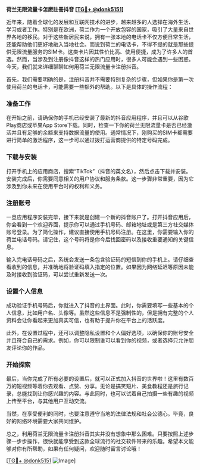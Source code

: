 **荷兰无限流量卡怎麽註冊抖音 [[TG💪+ @donk5151](https://t.me/s/donk5151)]**

近年来，随着全球化的发展和互联网技术的进步，越来越多的人选择在海外生活、学习或者工作。特别是在欧洲，荷兰作为一个开放包容的国家，吸引了大量来自世界各地的移民。对于这些新居民来说，拥有一张本地的电话卡不仅方便日常生活，还能帮助他们更好地融入当地社会。而说到荷兰的电话卡，不得不提的就是那些提供无限流量服务的SIM卡。这类卡片因其性价比高、使用便捷，成为了许多人的首选。然而，当涉及到注册像抖音这样的热门应用时，很多人可能会遇到一些困惑。今天，我们就来详细聊聊如何用荷兰无限流量卡注册抖音。

首先，我们需要明确的是，注册抖音并不需要特别复杂的步骤，但如果你是第一次使用荷兰的电话卡，可能需要一些额外的帮助。以下是具体的操作流程：

### 准备工作

在开始之前，请确保你的手机已经安装了最新的抖音应用程序，并且可以从谷歌Play商店或苹果App Store下载。同时，检查一下你的荷兰无限流量卡是否已经激活并且有足够的余额来支持数据流量的使用。通常情况下，刚购买的SIM卡都需要进行简单的激活程序，这一步可以通过拨打运营商提供的特定号码完成。

### 下载与安装

打开手机上的应用商店，搜索“TikTok”（抖音的英文名），然后点击下载并安装。安装完成后，你需要同意相关的用户协议和服务条款。这一步骤非常重要，因为它涉及到你未来在使用平台时的权利和义务。

### 注册账号

一旦应用程序安装完毕，接下来就是创建一个新的抖音账户了。打开抖音应用后，你会看到一个欢迎界面，提示你可以通过手机号码、邮箱地址或是第三方社交媒体账号登录。为了简化操作，建议直接使用手机号码注册。在这里，你需要输入你的荷兰电话号码。请记住，这个号码将是你今后找回密码以及接收重要通知的关键信息。

输入完电话号码之后，系统会发送一条包含验证码的短信到你的手机上。请仔细查看收到的信息，并准确地将验证码填入指定的位置。如果因为网络延迟等原因未能及时接收到验证码，可以尝试重新发送一次。

### 设置个人信息

成功验证手机号码后，你就进入了抖音的主界面。此时，你需要填写一些基本的个人信息，比如用户名、头像等。虽然这些信息不是强制性的，但是拥有完整的个人资料会让你看起来更加真实可信，也有助于提升你在平台上的活跃度。

此外，在设置过程中，还可以调整隐私设置和个人偏好选项，以确保你的账号安全并且符合自己的需求。例如，你可以限制谁可以看到你的视频，或者选择只允许朋友评论你的作品。

### 开始探索

最后，当你完成了所有必要的设置后，就可以正式加入抖音的世界啦！这里有数百万的短视频等着你去观看、点赞、分享。无论是搞笑短片、美食教程还是旅行记录，总能找到让你感兴趣的内容。与此同时，也可以试着自己拍摄一些有趣的视频上传至平台，与其他用户互动交流。

当然，在享受便利的同时，也要注意遵守当地的法律法规和社会公德心。毕竟，良好的网络环境需要大家共同维护。

总之，利用荷兰无限流量卡注册抖音其实并没有想象中那么困难。只要按照上述步骤一步步操作，很快就能享受到这款全球流行的社交软件带来的乐趣。希望本文能够对你有所帮助，如果有任何疑问，欢迎随时留言讨论哦！

[[TG💪+ @donk5151](https://t.me/s/donk5151) ![Image](https://i.postimg.cc/rwNCRYN7/Snipaste-2025-04-30-17-27-05.png)]